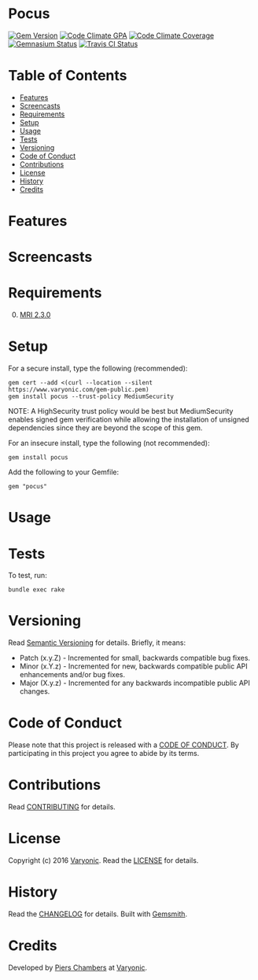 # Pocus

[![Gem Version](https://badge.fury.io/rb/pocus.svg)](http://badge.fury.io/rb/pocus)
[![Code Climate GPA](https://codeclimate.com/github//pocus.svg)](https://codeclimate.com/github//pocus)
[![Code Climate Coverage](https://codeclimate.com/github//pocus/coverage.svg)](https://codeclimate.com/github//pocus)
[![Gemnasium Status](https://gemnasium.com//pocus.svg)](https://gemnasium.com//pocus)
[![Travis CI Status](https://secure.travis-ci.org//pocus.svg)](https://travis-ci.org//pocus)

<!-- Tocer[start]: Auto-generated, don't remove. -->

# Table of Contents

- [Features](#features)
- [Screencasts](#screencasts)
- [Requirements](#requirements)
- [Setup](#setup)
- [Usage](#usage)
- [Tests](#tests)
- [Versioning](#versioning)
- [Code of Conduct](#code-of-conduct)
- [Contributions](#contributions)
- [License](#license)
- [History](#history)
- [Credits](#credits)

<!-- Tocer[finish]: Auto-generated, don't remove. -->

# Features

# Screencasts

# Requirements

0. [MRI 2.3.0](https://www.ruby-lang.org)

# Setup

For a secure install, type the following (recommended):

    gem cert --add <(curl --location --silent https://www.varyonic.com/gem-public.pem)
    gem install pocus --trust-policy MediumSecurity

NOTE: A HighSecurity trust policy would be best but MediumSecurity enables signed gem verification while
allowing the installation of unsigned dependencies since they are beyond the scope of this gem.

For an insecure install, type the following (not recommended):

    gem install pocus

Add the following to your Gemfile:

    gem "pocus"

# Usage

# Tests

To test, run:

    bundle exec rake

# Versioning

Read [Semantic Versioning](http://semver.org) for details. Briefly, it means:

- Patch (x.y.Z) - Incremented for small, backwards compatible bug fixes.
- Minor (x.Y.z) - Incremented for new, backwards compatible public API enhancements and/or bug fixes.
- Major (X.y.z) - Incremented for any backwards incompatible public API changes.

# Code of Conduct

Please note that this project is released with a [CODE OF CONDUCT](CODE_OF_CONDUCT.md). By participating in this project
you agree to abide by its terms.

# Contributions

Read [CONTRIBUTING](CONTRIBUTING.md) for details.

# License

Copyright (c) 2016 [Varyonic](https://www.varyonic.com).
Read the [LICENSE](LICENSE.md) for details.

# History

Read the [CHANGELOG](CHANGELOG.md) for details.
Built with [Gemsmith](https://github.com/bkuhlmann/gemsmith).

# Credits

Developed by [Piers Chambers](https://www.varyonic.com) at [Varyonic](https://www.varyonic.com).
